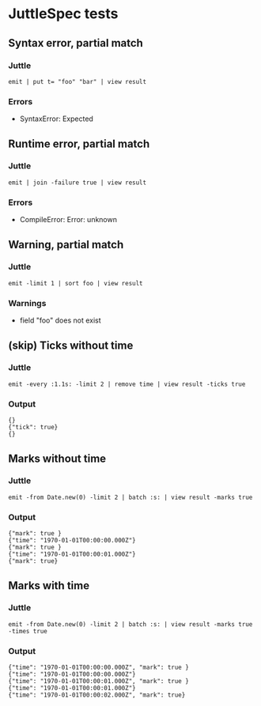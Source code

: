 JuttleSpec tests
=====================

Syntax error, partial match
--------------------------------

### Juttle

    emit | put t= "foo" "bar" | view result

### Errors

   * SyntaxError: Expected

Runtime error, partial match
--------------------------------

### Juttle

    emit | join -failure true | view result

### Errors

   * CompileError: Error: unknown

Warning, partial match
--------------------------------

### Juttle

    emit -limit 1 | sort foo | view result

### Warnings

   * field "foo" does not exist

(skip) Ticks without time
----------------------------------

### Juttle

    emit -every :1.1s: -limit 2 | remove time | view result -ticks true

### Output

    {}
    {"tick": true}
    {}

Marks without time
----------------------------------

### Juttle

    emit -from Date.new(0) -limit 2 | batch :s: | view result -marks true

### Output

    {"mark": true }
    {"time": "1970-01-01T00:00:00.000Z"}
    {"mark": true }
    {"time": "1970-01-01T00:00:01.000Z"}
    {"mark": true}

Marks with time
----------------------------------

### Juttle

    emit -from Date.new(0) -limit 2 | batch :s: | view result -marks true -times true

### Output

    {"time": "1970-01-01T00:00:00.000Z", "mark": true }
    {"time": "1970-01-01T00:00:00.000Z"}
    {"time": "1970-01-01T00:00:01.000Z", "mark": true }
    {"time": "1970-01-01T00:00:01.000Z"}
    {"time": "1970-01-01T00:00:02.000Z", "mark": true}

